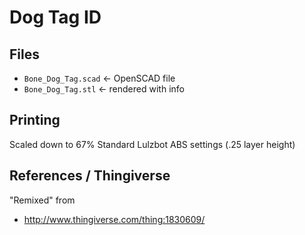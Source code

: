 
# Dog Tag ID

## Files

 - `Bone_Dog_Tag.scad` <- OpenSCAD file
 - `Bone_Dog_Tag.stl` <- rendered with info

## Printing

Scaled down to 67%
Standard Lulzbot ABS settings (.25 layer height)


## References / Thingiverse


"Remixed" from

 - http://www.thingiverse.com/thing:1830609/
